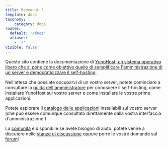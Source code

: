 ```yaml
---
title: Benvenut !
template: docs
taxonomy:
    category: docs
routes:
  default: '/docs'
  aliases:
    - '/'
visible: false
---
```


Questo sito contiene la documentazione di [YunoHost, un sistema operativo libero che si pone come obiettivo quello di semplificare l'amministrazione di un server e democraticizzare il self-hosting](/whatsyunohost).

Nell'attesa che possiate occuparvi di un vostro server, potete cominciare a consultare la [guida dell'amministratore](/admindoc) per conoscere il self-hosting, come installare YunoHost sul vostro server e come installare le vostre prime applicazioni.

Potete esplorare il [catalogo delle applicazioni](/apps) installabili sul vostro server (che può essere comunque consultato direttamente dalla vostra interfaccia d'amministrazione!)

La [comunità](/community) è disponibile se avete bisogno di aiuto: potete venire a discutere nelle [stanze di discussione](/chat_rooms) oppure porre le vostre domande sul [forum](/community/forum)!
